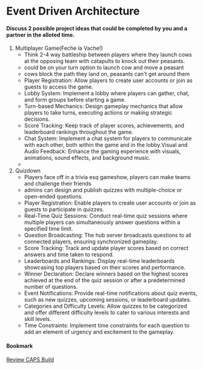 # Event Driven Architecture

####  Discuss 2 possible project ideas that could be completed by you and a partner in the alloted time.

1. Multiplayer Game(Feche la Vache!)
   * Think 2-4 way battleship between players where they launch cows at the opposing team with catapults to knock out their peasants.
   * could be on your turn option to launch cow and move a peasant
   * cows block the path they land on, peasants can't get around them
   * Player Registration: Allow players to create user accounts or join as guests to access the game.
   * Lobby System: Implement a lobby where players can gather, chat, and form groups before starting a game.
   * Turn-based Mechanics: Design gameplay mechanics that allow players to take turns, executing actions or making strategic decisions.
   * Score Tracking: Keep track of player scores, achievements, and leaderboard rankings throughout the game.
   * Chat System: Implement a chat system for players to communicate with each other, both within the game and in the lobby.Visual and Audio Feedback: Enhance the gaming experience with visuals, animations, sound effects, and background music.
   * 
2. Quizdown
   * Players face off in a trivia esq gameshow, players can make teams and challenge their friends
   * admins can design and publish quizzes with multiple-choice or open-ended questions.
   * Player Registration: Enable players to create user accounts or join as guests to participate in quizzes.
   * Real-Time Quiz Sessions: Conduct real-time quiz sessions where multiple players can simultaneously answer questions within a specified time limit.
   * Question Broadcasting: The hub server broadcasts questions to all connected players, ensuring synchronized gameplay.
   * Score Tracking: Track and update player scores based on correct answers and time taken to respond.
   * Leaderboards and Rankings: Display real-time leaderboards showcasing top players based on their scores and performance.
   * Winner Declaration: Declare winners based on the highest scores achieved at the end of the quiz session or after a predetermined number of questions.
   * Event Notifications: Provide real-time notifications about quiz events, such as new quizzes, upcoming sessions, or leaderboard updates.
   * Categories and Difficulty Levels: Allow quizzes to be categorized and offer different difficulty levels to cater to various interests and skill levels.
   * Time Constraints: Implement time constraints for each question to add an element of urgency and excitement to the gameplay.

#### Bookmark
[Review CAPS Build](https://codefellows.github.io/code-401-javascript-guide/curriculum/apps-and-libraries/caps/)